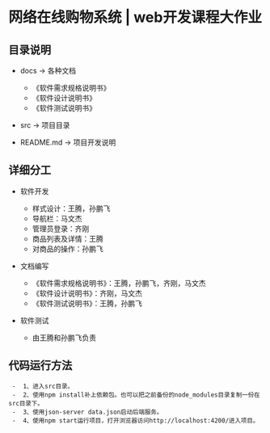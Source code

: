 ﻿# 网络在线购物系统 | web开发课程大作业

## 目录说明

- docs  ->  各种文档
    - 《软件需求规格说明书》
    - 《软件设计说明书》
    - 《软件测试说明书》

- src  ->  项目目录  

- README.md   ->   项目开发说明

## 详细分工
-  软件开发
     - 样式设计：王腾，孙鹏飞
     - 导航栏：马文杰
     - 管理员登录：齐刚
     - 商品列表及详情：王腾
     - 对商品的操作：孙鹏飞

-  文档编写
     - 《软件需求规格说明书》：王腾，孙鹏飞，齐刚，马文杰
     - 《软件设计说明书》：齐刚，马文杰
     - 《软件测试说明书》：王腾，孙鹏飞

-  软件测试
     -  由王腾和孙鹏飞负责

## 代码运行方法
     -  1、进入src目录。
     -  2、使用npm install补上依赖包。也可以把之前备份的node_modules目录复制一份在src目录下。
     -  3、使用json-server data.json启动后端服务。
     -  4、使用npm start运行项目，打开浏览器访问http://localhost:4200/进入项目。